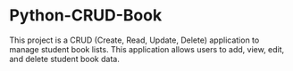 # Python-CRUD-Book
This project is a CRUD (Create, Read, Update, Delete) application to manage student book lists. This application allows users to add, view, edit, and delete student book data.
